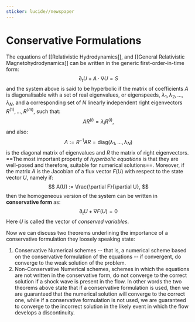```yaml
---
sticker: lucide//newspaper
---
```

# Conservative Formulations
The equations of [[Relativistic Hydrodynamics]], and [[General Relativistic Magnetohydrodynamics]] can be written in the generic first-order-in-time form:
$$
\partial_t U + A\cdot\nabla U = S
$$
and the system above is said to be hyperbolic if the matrix of coefficients $A$ is diagonalisable with a set of real eigenvalues, or eigenspeeds, $\lambda_1, \lambda_2, \dots, \lambda_N$, and a corresponding set of $N$ linearly independent right eigenvectors $R^{(1)}, \dots, R^{(m)}$, such that:
$$
AR^{(i)} = \lambda_i R^{(i)},
$$
and also:
$$
\Lambda :=R^{-1}A R = \text{diag}(\lambda_1, \dots, \lambda_N)
$$
is the diagonal matrix of eigenvalues and $R$ the matrix of right eigenvectors. ==The most important property of *hyperbolic equations* is that they are well-posed and therefore, suitable for numerical solutions==. Moreover, if the matrix $A$ is the Jacobian of a flux vector $F(U)$ with respect to the state vector $U$, namely if:
$$
A(U) := \frac{\partial F}{\partial U},
$$
then the homogeneous version of the system can be written in **conservative form** as:
$$
\partial_t U + \nabla F(U) = 0
$$
Here $U$ is called the vector of *conserved variables*. 

Now we can discuss two theorems underlining the importance of a conservative formulation they loosely speaking state:
1. Conservative Numerical schemes -- that is, a numerical scheme based on the conservative formulation of the equations -- if convergent, do converge to the weak solution of the problem.
2. Non-Conservative Numerical schemes, schemes in which the equations are not written in the conservative form, do not converge to the correct solution if a shock wave is present in the flow. 
In other words the two theorems above state that if a conservative formulation is used, then we are guaranteed that the numerical solution will converge to the correct one, while if a conservative formulation is not used, we are guaranteed to converge to the incorrect solution in the likely event in which the flow develops a discontinuity.